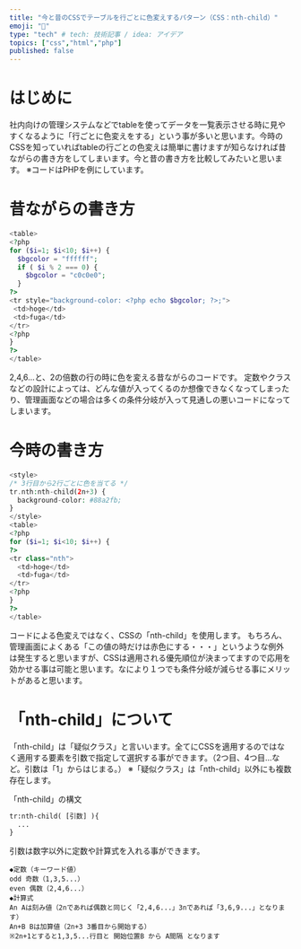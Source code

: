 ```yaml
---
title: "今と昔のCSSでテーブルを行ごとに色変えするパターン（CSS：nth-child）"
emoji: "🙌"
type: "tech" # tech: 技術記事 / idea: アイデア
topics: ["css","html","php"]
published: false
---
```

# はじめに
社内向けの管理システムなどでtableを使ってデータを一覧表示させる時に見やすくなるように「行ごとに色変えをする」という事が多いと思います。今時のCSSを知っていればtableの行ごとの色変えは簡単に書けますが知らなければ昔ながらの書き方をしてしまいます。今と昔の書き方を比較してみたいと思います。
※コードはPHPを例にしています。

# 昔ながらの書き方
```php
<table>
<?php
for ($i=1; $i<10; $i++) {
  $bgcolor = "ffffff";
  if ( $i % 2 === 0) {
    $bgcolor = "c0c0e0";
  }
?>
<tr style="background-color: <?php echo $bgcolor; ?>;">
 <td>hoge</td>
 <td>fuga</td>
</tr>
<?php
}
?>
</table>
```
2,4,6...と、2の倍数の行の時に色を変える昔ながらのコードです。
定数やクラスなどの設計によっては、どんな値が入ってくるのか想像できなくなってしまったり、管理画面などの場合は多くの条件分岐が入って見通しの悪いコードになってしまいます。

# 今時の書き方
```php
<style>
/* 3行目から2行ごとに色を当てる */
tr.nth:nth-child(2n+3) {
  background-color: #88a2fb;
}
</style>
<table>
<?php
for ($i=1; $i<10; $i++) {
?>
<tr class="nth">
  <td>hoge</td>
  <td>fuga</td>
</tr>
<?php
}
?>
</table>
```
コードによる色変えではなく、CSSの「nth-child」を使用します。
もちろん、管理画面によくある「この値の時だけは赤色にする・・・」というような例外は発生すると思いますが、CSSは適用される優先順位が決まってますので応用を効かせる事は可能と思います。なにより１つでも条件分岐が減らせる事にメリットがあると思います。

# 「nth-child」について
「nth-child」は「疑似クラス」と言いいます。全てにCSSを適用するのではなく適用する要素を引数で指定して選択する事ができます。（2つ目、4つ目...など。引数は「1」からはじまる。）
※「疑似クラス」は「nth-child」以外にも複数存在します。

「nth-child」の構文
```html
tr:nth-child( [引数] ){
  ...
}
```

引数は数字以外に定数や計算式を入れる事ができます。
```
◆定数（キーワード値）
odd 奇数（1,3,5...）
even 偶数（2,4,6...）
◆計算式
An Aは刻み値（2nであれば偶数と同じく「2,4,6...」3nであれば「3,6,9...」となります）
An+B Bは加算値（2n+3 3番目から開始する）
※2n+1とすると1,3,5...行目と 開始位置B から A間隔 となります
```
